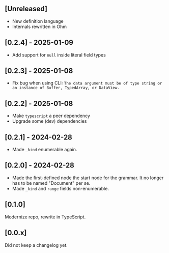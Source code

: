 ## [Unreleased]

- New definition language
- Internals rewritten in Ohm

## [0.2.4] - 2025-01-09

- Add support for `null` inside literal field types

## [0.2.3] - 2025-01-08

- Fix bug when using CLI:
  `The data argument must be of type string or an instance of Buffer, TypedArray, or DataView.`

## [0.2.2] - 2025-01-08

- Make `typescript` a peer dependency
- Upgrade some (dev) dependencies

## [0.2.1] - 2024-02-28

- Made `_kind` enumerable again.

## [0.2.0] - 2024-02-28

- Made the first-defined node the start node for the grammar. It no longer
  has to be named "Document" per se.
- Made `_kind` and `range` fields non-enumerable.

## [0.1.0]

Modernize repo, rewrite in TypeScript.

## [0.0.x]

Did not keep a changelog yet.
